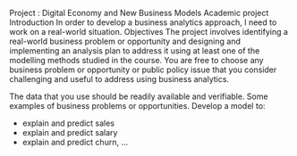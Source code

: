 Project : Digital Economy and New Business Models
Academic project
Introduction
In order to develop a business analytics approach, I need to work on a real-world situation.
Objectives
The project involves identifying a real-world business problem or opportunity and designing and
implementing an analysis plan to address it using at least one of the modelling methods studied in the course. You are free to choose any business problem or opportunity or public policy issue that you consider challenging and useful to address using business analytics.

The data that you use should be readily available and verifiable.
Some examples of business problems or opportunities. Develop a model to:

* explain and predict sales
* explain and predict salary
* explain and predict churn, … 

